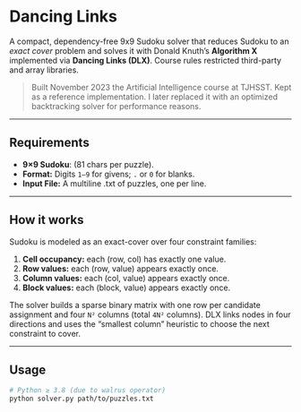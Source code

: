 # Dancing Links

A compact, dependency-free 9x9 Sudoku solver that reduces Sudoku to an *exact cover* problem and solves it with Donald Knuth’s **Algorithm X** implemented via **Dancing Links (DLX)**. Course rules restricted third-party and array libraries.

> Built November 2023 the Artificial Intelligence course at TJHSST. Kept as a reference implementation. I later replaced it with an optimized backtracking solver for performance reasons.

---
## Requirements

- **9×9 Sudoku**: (81 chars per puzzle).
- **Format:** Digits `1–9` for givens; `.` or `0` for blanks.
- **Input File:** A multiline .txt of puzzles, one per line.

---
## How it works

Sudoku is modeled as an exact-cover over four constraint families:

1. **Cell occupancy:** each (row, col) has exactly one value.  
2. **Row values:** each (row, value) appears exactly once.  
3. **Column values:** each (col, value) appears exactly once.  
4. **Block values:** each (block, value) appears exactly once.

The solver builds a sparse binary matrix with one row per candidate assignment and four `N²` columns (total `4N²` columns). DLX links nodes in four directions and uses the “smallest column” heuristic to choose the next constraint to cover.

---
## Usage

```bash
# Python ≥ 3.8 (due to walrus operator)
python solver.py path/to/puzzles.txt
```
